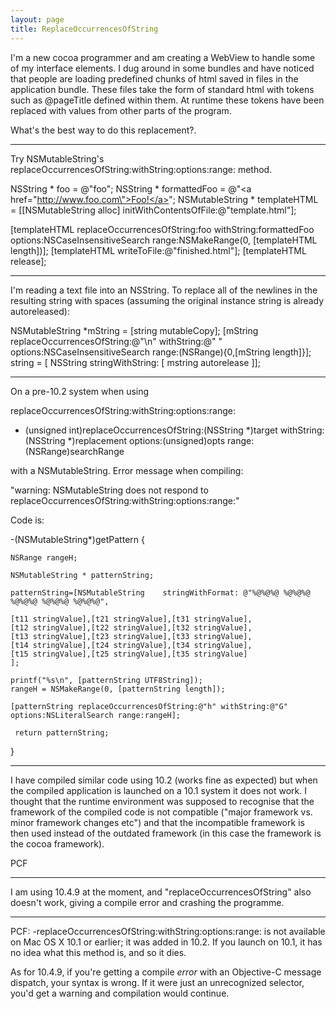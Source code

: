 ```yaml
---
layout: page
title: ReplaceOccurrencesOfString
---
```


I'm a new cocoa programmer and am creating a WebView to handle some of my interface elements. I dug around in some bundles and have noticed that people are loading predefined chunks of html saved in files in the application bundle. These files take the form of standard html with tokens such as @pageTitle defined within them. At runtime these tokens have been replaced with values from other parts of the program.

What's the best way to do this replacement?.

----

Try NSMutableString's replaceOccurrencesOfString:withString:options:range: method.

    
NSString * foo = @"foo";
NSString * formattedFoo = @"<a href=\"http://www.foo.com\">Foo!</a>";
NSMutableString * templateHTML = [[NSMutableString alloc] initWithContentsOfFile:@"template.html"];

[templateHTML replaceOccurrencesOfString:foo withString:formattedFoo 
                            options:NSCaseInsensitiveSearch 
                            range:NSMakeRange(0, [templateHTML length])];
[templateHTML writeToFile:@"finished.html"];
[templateHTML release];


----

I'm reading a text file into an NSString. To replace all of the newlines in the resulting string with spaces
(assuming the original instance     string is already autoreleased):

    
NSMutableString *mString = [string mutableCopy];
[mString replaceOccurrencesOfString:@"\n" withString:@" " options:NSCaseInsensitiveSearch range:(NSRange){0,[mString length]}];
string = [ NSString stringWithString: [ mstring autorelease ]];


----

On a pre-10.2 system when using 

replaceOccurrencesOfString:withString:options:range:

- (unsigned int)replaceOccurrencesOfString:(NSString *)target withString:(NSString *)replacement options:(unsigned)opts range:(NSRange)searchRange

with a NSMutableString. Error message when compiling:

"warning: NSMutableString does not respond to replaceOccurrencesOfString:withString:options:range:"

Code is:

    
-(NSMutableString*)getPattern
{

    NSRange rangeH;

    NSMutableString * patternString;
    
    patternString=[NSMutableString    stringWithFormat: @"%@%@%@ %@%@%@ %@%@%@ %@%@%@ %@%@%@", 
   
    [t11 stringValue],[t21 stringValue],[t31 stringValue],
    [t12 stringValue],[t22 stringValue],[t32 stringValue],
    [t13 stringValue],[t23 stringValue],[t33 stringValue],  
    [t14 stringValue],[t24 stringValue],[t34 stringValue],  
    [t15 stringValue],[t25 stringValue],[t35 stringValue]
    ];
   
    printf("%s\n", [patternString UTF8String]);
    rangeH = NSMakeRange(0, [patternString length]);

    [patternString replaceOccurrencesOfString:@"h" withString:@"G" options:NSLiteralSearch range:rangeH];
    
     return patternString;
}



----

I have compiled similar code using 10.2 (works fine as expected) but when the compiled application is launched on a 10.1 system it does not work.  I thought that the runtime environment was supposed to recognise that the framework of the compiled code is not compatible ("major framework vs. minor framework changes etc") and that the incompatible framework is then used instead of the outdated framework (in this case the framework is the cocoa framework).

PCF

----
I am using 10.4.9 at the moment, and "replaceOccurrencesOfString" also doesn't work, giving a compile error and crashing the programme.

----

PCF: -replaceOccurrencesOfString:withString:options:range: is not available on Mac OS X 10.1 or earlier; it was added in 10.2. If you launch on 10.1, it has no idea what this method is, and so it dies.

As for 10.4.9, if you're getting a compile *error* with an Objective-C message dispatch, your syntax is wrong. If it were just an unrecognized selector, you'd get a warning and compilation would continue.

